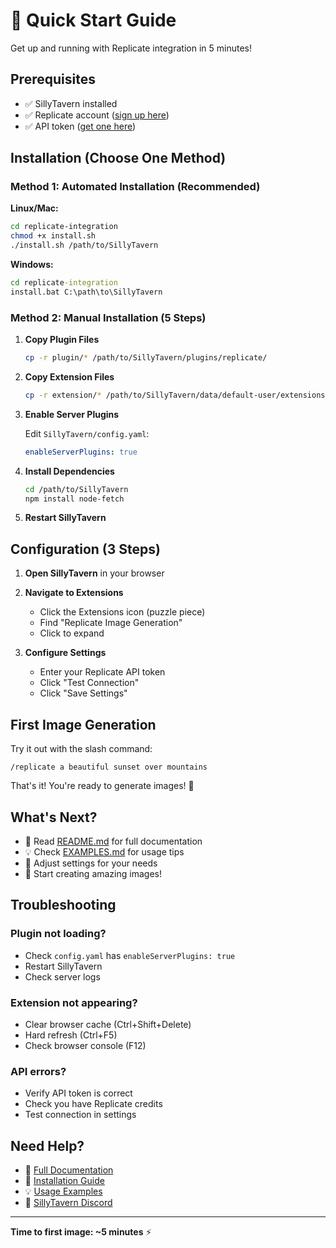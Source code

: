 # 🚀 Quick Start Guide

Get up and running with Replicate integration in 5 minutes!

## Prerequisites

- ✅ SillyTavern installed
- ✅ Replicate account ([sign up here](https://replicate.com))
- ✅ API token ([get one here](https://replicate.com/account/api-tokens))

## Installation (Choose One Method)

### Method 1: Automated Installation (Recommended)

**Linux/Mac:**
```bash
cd replicate-integration
chmod +x install.sh
./install.sh /path/to/SillyTavern
```

**Windows:**
```cmd
cd replicate-integration
install.bat C:\path\to\SillyTavern
```

### Method 2: Manual Installation (5 Steps)

1. **Copy Plugin Files**
   ```bash
   cp -r plugin/* /path/to/SillyTavern/plugins/replicate/
   ```

2. **Copy Extension Files**
   ```bash
   cp -r extension/* /path/to/SillyTavern/data/default-user/extensions/replicate/
   ```

3. **Enable Server Plugins**
   
   Edit `SillyTavern/config.yaml`:
   ```yaml
   enableServerPlugins: true
   ```

4. **Install Dependencies**
   ```bash
   cd /path/to/SillyTavern
   npm install node-fetch
   ```

5. **Restart SillyTavern**

## Configuration (3 Steps)

1. **Open SillyTavern** in your browser

2. **Navigate to Extensions**
   - Click the Extensions icon (puzzle piece)
   - Find "Replicate Image Generation"
   - Click to expand

3. **Configure Settings**
   - Enter your Replicate API token
   - Click "Test Connection"
   - Click "Save Settings"

## First Image Generation

Try it out with the slash command:

```
/replicate a beautiful sunset over mountains
```

That's it! You're ready to generate images! 🎨

## What's Next?

- 📖 Read [README.md](README.md) for full documentation
- 💡 Check [EXAMPLES.md](EXAMPLES.md) for usage tips
- 🔧 Adjust settings for your needs
- 🎨 Start creating amazing images!

## Troubleshooting

### Plugin not loading?
- Check `config.yaml` has `enableServerPlugins: true`
- Restart SillyTavern
- Check server logs

### Extension not appearing?
- Clear browser cache (Ctrl+Shift+Delete)
- Hard refresh (Ctrl+F5)
- Check browser console (F12)

### API errors?
- Verify API token is correct
- Check you have Replicate credits
- Test connection in settings

## Need Help?

- 📖 [Full Documentation](README.md)
- 🔧 [Installation Guide](INSTALLATION.md)
- 💡 [Usage Examples](EXAMPLES.md)
- 💬 [SillyTavern Discord](https://discord.gg/sillytavern)

---

**Time to first image: ~5 minutes** ⚡